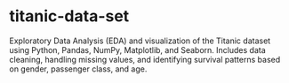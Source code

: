 # titanic-data-set
Exploratory Data Analysis (EDA) and visualization of the Titanic dataset using Python, Pandas, NumPy, Matplotlib, and Seaborn. Includes data cleaning, handling missing values, and identifying survival patterns based on gender, passenger class, and age.
